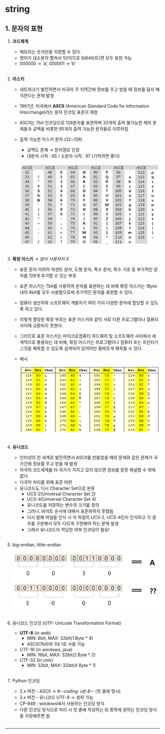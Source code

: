 # string

## **1. 문자의 표현**

1. **코드체계**
    - 메모리는 숫자만을 저장할 수 있다.
    - 영어가 대소문자 합쳐서 52이므로 6(64비트)면 모두 표현 가능
    - 000000 → ‘a’, 000001 → ‘b’
<br><br>

2. **아스키**
    - 네트워크가 발전하면서 미국의 각 지역간에 정보를 주고 받을 때 정보를 달리 해석한다는 문제 발생
    - 1967년, 미국에서 **ASCII** (American Standard Code for Information Interchange)라는 문자 인코딩 표준이 제정
    - ASCII는 7bit 인코딩으로 128문자를 표현하며 33개의 출력 불가능한 제어 문제들과 공백을 비롯한 95개의 출력 가능한 문자들로 이루어짐
    - 출력 가능한 아스키 문자 (32~126)
        - 공백도 존재 → 문자열로 인정
        - 대문자 시작 : 65 / 소문자 시작 : 97  (기억하면 좋다)
        
        ![아스키 코드](./images/ascii.png)
<br><br>        
    
3. **확장 아스키**   *→ 많이 사용하지 X*
    - 표준 문자 이외의 악센트 문자, 도형 문자, 특수 문자, 특수 기호 등 부가적인 문자를 128개 추가할 수 있는 부호
    - 표준 아스키는 7bit를 사용하여 문자를 표현하는 데 비해 확장 아스키는 1Byte 내의 8bit를 모두 사용함으로써 추가적인 문자를 표현할 수 있다.
    - 컴퓨터 생산자와 소프트웨어 개발자가 여러 가지 다양한 문자에 할당할 수 있도록 하고 있다.
    - 이렇게 할당된 확장 부호는 표준 아스키와 같이 서로 다른 프로그램이나 컴퓨터 사이에 교환되지 못한다.
    - 그러므로 표준 아스키는 마이크로컴퓨터 하드웨어 및 소프트웨어 사이에서 세계적으로 통용되는 데 비해, 확장 아스키는 프로그램이나 컴퓨터 또는 프린터가 그것을 해독할 수 있도록 설계되어 있어야만 올바르게 해독될 수 있다.
    - 예시
        
        ![확장 아스키](./images/ascii2.png)
<br><br>

4. **유니코드**
    - 인터넷이 전 세계로 발전하면서 ASCII를 만들었을 때의 문제와 같은 문제가 국가간에 정보를 주고 받을 때 발생
    - 자국의 코드체계를 타 국가가 가지고 있지 않으면 정보를 잘못 해설할 수 밖에 없다.
    - 다국어 처리를 위해 표준 마련
    - 유니코드도 다시 Character Set으로 분류
        - UCS-2(Universal Character Set 2)
        - UCS-4(Universal Character Set 4)
        - 유니코드를 저장하는 변수의 크기를 정의
        - 그러나, 바이트 순서에 대해서 표준화하지 못했음
        - 다시 말해 파일을 인식 시 이 파일이 UCS-2, UCS-4인지 인식하고 각 경우를 구분해서 모두 다르게 구현해야 하는 문제 발생
        - 그래서 유니코드의 적당한 외부 인코딩이 필요!
<br><br>

5. big-endian, little-endian
    
    ![유니코드](./images/endian.png)
<br><br>

6. 유니코드 인코딩 (UTF: Unicode Transformation Format)
    - **UTF-8** (in web)
        - MIN: 8bit, MAX:  32bit(1 Byte * 4)
        - ASCII(7bit)와 1대 1로 사용 가능
    - UTF-16 (in windows, java)
        - MIN: 16bit, MAX: 32ibt(2 Byte * 2)
    - UTF-32 (in unix)
        - MIN: 32bit, MAX: 32ibt(4 Byte * 1)
<br><br>

7. Python 인코딩
    - 2.x 버전 - ASCII → #-*-coding: utf-8-*- (첫 줄에 명시)
    - 3.x 버전 - 유니코드 UTF-8 → 생략 가능
    - CP-949 : windows에서 사용하는 인코딩 방식
    - 다른 인코딩 방식으로 처리 시 첫 줄에 작성하는 위 항목에 원하는 인코딩 방식을 지정해주면 됨
<br><br>

---

